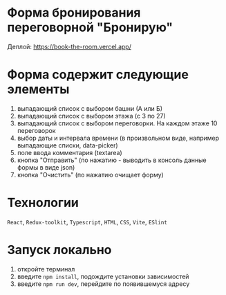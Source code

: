 # Форма бронирования переговорной "Бронирую"

Деплой: https://book-the-room.vercel.app/

# Форма содержит следующие элементы
1. выпадающий список с выбором башни (А или Б)
2. выпадающий список с выбором этажа (с 3 по 27)
3. выпадающий список с выбором переговорки. На каждом этаже 10 переговорок
4. выбор даты и интервала времени (в произвольном виде, например выпадающие списки, data-picker)
5. поле ввода комментария (textarea)
6. кнопка "Отправить" (по нажатию - выводить в консоль данные формы в виде json)
7. кнопка "Очистить" (по нажатию очищает форму)

# Технологии
`React`, `Redux-toolkit`, `Typescript`, `HTML`, `CSS`, `Vite`, `ESlint`

# Запуск локально
1. откройте терминал
2. введите `npm install`, подождите установки зависимостей
3. введите `npm run dev`, перейдите по появившемуся адресу
